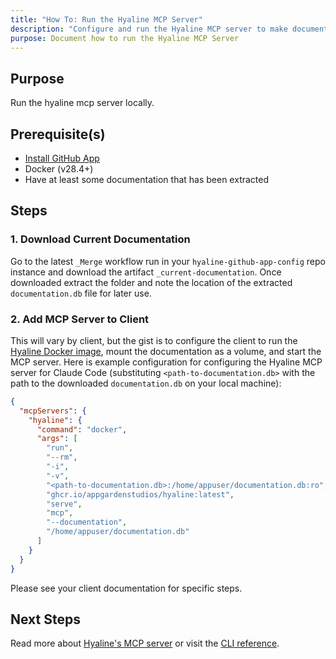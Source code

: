```yaml
---
title: "How To: Run the Hyaline MCP Server"
description: "Configure and run the Hyaline MCP server to make documentation available to AI assistants."
purpose: Document how to run the Hyaline MCP Server
---
```

## Purpose
Run the hyaline mcp server locally.

## Prerequisite(s)
- [Install GitHub App](./install-github-app.md)
- Docker (v28.4+)
- Have at least some documentation that has been extracted

## Steps

### 1. Download Current Documentation
Go to the latest `_Merge` workflow run in your `hyaline-github-app-config` repo instance and download the artifact `_current-documentation`. Once downloaded extract the folder and note the location of the extracted `documentation.db` file for later use.

### 2. Add MCP Server to Client
This will vary by client, but the gist is to configure the client to run the[ Hyaline Docker image](https://github.com/appgardenstudios/hyaline/pkgs/container/hyaline), mount the documentation as a volume, and start the MCP server. Here is example configuration for configuring the Hyaline MCP server for Claude Code (substituting `<path-to-documentation.db>` with the path to the downloaded `documentation.db` on your local machine):

```json
{
  "mcpServers": {
    "hyaline": {
      "command": "docker",
      "args": [
        "run",
        "--rm",
        "-i",
        "-v",
        "<path-to-documentation.db>:/home/appuser/documentation.db:ro",
        "ghcr.io/appgardenstudios/hyaline:latest",
        "serve",
        "mcp",
        "--documentation",
        "/home/appuser/documentation.db"
      ]
    }
  }
}
```

Please see your client documentation for specific steps.

## Next Steps
Read more about [Hyaline's MCP server](../explanation/mcp.md) or visit the [CLI reference](../reference/cli.md).